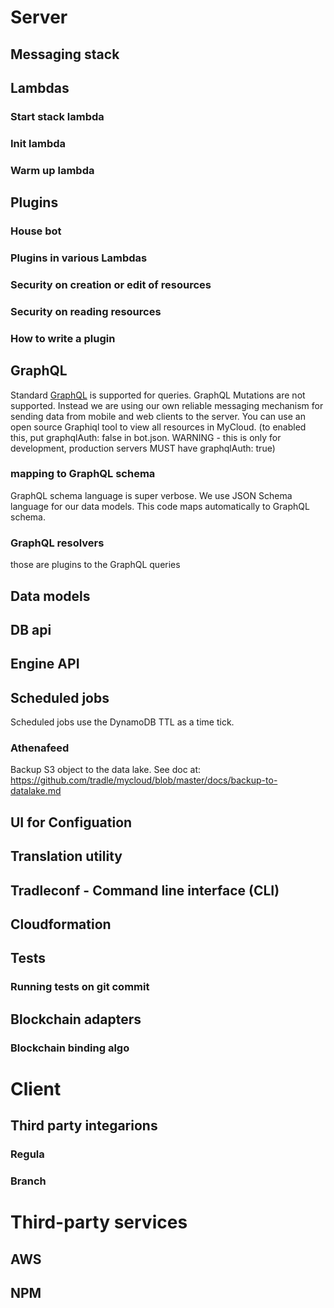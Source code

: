 # Server
## Messaging stack 
## Lambdas 
### Start stack lambda 
### Init lambda 
### Warm up lambda 
## Plugins 
### House bot
### Plugins in various Lambdas
### Security on creation or edit of resources
### Security on reading resources
### How to write a plugin 
## GraphQL
Standard [GraphQL](https://graphql.org/code/) is supported for queries. GraphQL Mutations are not supported. Instead we are using our own reliable messaging mechanism for sending data from mobile and web clients to the server. 
You can use an open source Graphiql tool to view all resources in MyCloud. 
(to enabled this, put graphqlAuth: false in bot.json. WARNING - this is only for development, production  servers MUST have graphqlAuth: true)
### mapping to GraphQL schema
GraphQL schema language is super verbose. We use JSON Schema language for our data models. 
This code maps automatically to GraphQL schema. 
### GraphQL resolvers
those are plugins to the GraphQL queries
## Data models
## DB api 
## Engine API
## Scheduled jobs
Scheduled jobs use the DynamoDB TTL as a time tick. 

### Athenafeed 
Backup S3 object to the data lake. See doc at: https://github.com/tradle/mycloud/blob/master/docs/backup-to-datalake.md

## UI for Configuation
## Translation utility
## Tradleconf - Command line interface (CLI) 
## Cloudformation 
## Tests
### Running tests on git commit
## Blockchain adapters
### Blockchain binding algo

# Client
## Third party integarions
### Regula
### Branch

# Third-party services
## AWS
## NPM
